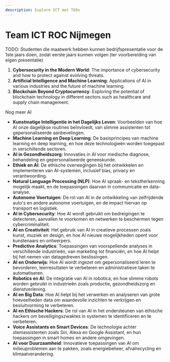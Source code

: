```yaml
---
description: Explore ICT met TEDx
---
```


# Team ICT ROC Nijmegen

TODO: Studenten die maatwerk hebben kunnen bedrijfspresentatie voor de 1ste jaars doen, zodat eerste jaars kunnen volgen (ter voorbereiding van eigen presentatie)

1. **Cybersecurity in the Modern World**: The importance of cybersecurity and how to protect against evolving threats.
2. **Artificial Intelligence and Machine Learning**: Applications of AI in various industries and the future of machine learning.
3. **Blockchain Beyond Cryptocurrency**: Exploring the potential of blockchain technology in different sectors such as healthcare and supply chain management.

Nog meer AI

* **Kunstmatige Intelligentie in het Dagelijks Leven**: Voorbeelden van hoe AI onze dagelijkse routines beïnvloedt, van slimme assistenten tot gepersonaliseerde aanbevelingen.
* **Machine Learning en Deep Learning**: De basisprincipes van machine learning en deep learning, en hoe deze technologieën worden toegepast in verschillende sectoren.
* **AI in Gezondheidszorg**: Innovaties in AI voor medische diagnose, behandeling en gepersonaliseerde geneeskunde.
* **Ethiek en AI**: De ethische overwegingen bij het ontwikkelen en implementeren van AI-systemen, inclusief bias, privacy en verantwoording.
* **Natural Language Processing (NLP)**: Hoe AI spraak- en tekstherkenning mogelijk maakt, en de toepassingen daarvan in communicatie en data-analyse.
* **Autonome Voertuigen**: De rol van AI in de ontwikkeling van zelfrijdende auto's en andere autonome voertuigen, en de impact hiervan op transport en logistiek.
* **AI in Cybersecurity**: Hoe AI wordt gebruikt om bedreigingen te detecteren, aanvallen te voorkomen en netwerken te beschermen tegen cybercriminaliteit.
* **AI en Creativiteit**: Het gebruik van AI in creatieve processen zoals kunst, muziek en design, en hoe AI nieuwe mogelijkheden opent voor kunstenaars en ontwerpers.
* **Predictive Analytics**: Toepassingen van voorspellende analyses in verschillende industrieën, van marketing tot financiën, en hoe AI helpt bij het nemen van datagedreven beslissingen.
* **AI en Onderwijs**: Hoe AI wordt ingezet om gepersonaliseerd leren te bevorderen, leerresultaten te verbeteren en administratieve taken te automatiseren.
* **Robotics en AI**: De integratie van AI in robotica, en hoe slimme robots worden gebruikt in industrieën zoals productie, gezondheidszorg en dienstverlening.
* **AI en Big Data**: Hoe AI helpt bij het verwerken en analyseren van grote hoeveelheden data om waardevolle inzichten te verkrijgen en besluitvorming te verbeteren.
* **AI en Ethische Hackers**: De rol van AI in het ondersteunen van ethische hackers om beveiligingszwaktes in systemen te identificeren en te verbeteren.
* **Voice Assistants en Smart Devices**: De technologie achter stemassistenten zoals Siri, Alexa en Google Assistant, en hun toepassingen in smart homes en andere omgevingen.
* **AI voor Duurzaamheid**: Innovatieve toepassingen van AI om milieuproblemen aan te pakken, zoals energiebeheer, afvalrecycling en klimaatverandering.
